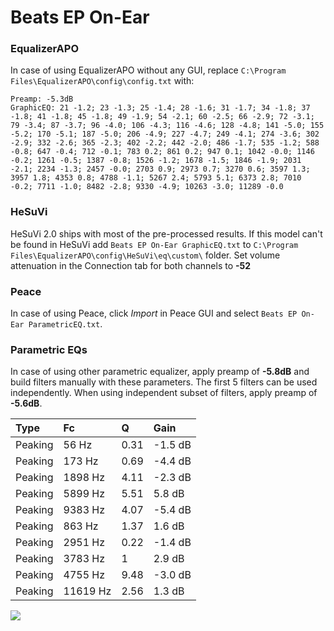 # Beats EP On-Ear

### EqualizerAPO
In case of using EqualizerAPO without any GUI, replace `C:\Program Files\EqualizerAPO\config\config.txt`
with:
```
Preamp: -5.3dB
GraphicEQ: 21 -1.2; 23 -1.3; 25 -1.4; 28 -1.6; 31 -1.7; 34 -1.8; 37 -1.8; 41 -1.8; 45 -1.8; 49 -1.9; 54 -2.1; 60 -2.5; 66 -2.9; 72 -3.1; 79 -3.4; 87 -3.7; 96 -4.0; 106 -4.3; 116 -4.6; 128 -4.8; 141 -5.0; 155 -5.2; 170 -5.1; 187 -5.0; 206 -4.9; 227 -4.7; 249 -4.1; 274 -3.6; 302 -2.9; 332 -2.6; 365 -2.3; 402 -2.2; 442 -2.0; 486 -1.7; 535 -1.2; 588 -0.8; 647 -0.4; 712 -0.1; 783 0.2; 861 0.2; 947 0.1; 1042 -0.0; 1146 -0.2; 1261 -0.5; 1387 -0.8; 1526 -1.2; 1678 -1.5; 1846 -1.9; 2031 -2.1; 2234 -1.3; 2457 -0.0; 2703 0.9; 2973 0.7; 3270 0.6; 3597 1.3; 3957 1.8; 4353 0.8; 4788 -1.1; 5267 2.4; 5793 5.1; 6373 2.8; 7010 -0.2; 7711 -1.0; 8482 -2.8; 9330 -4.9; 10263 -3.0; 11289 -0.0
```

### HeSuVi
HeSuVi 2.0 ships with most of the pre-processed results. If this model can't be found in HeSuVi add
`Beats EP On-Ear GraphicEQ.txt` to `C:\Program Files\EqualizerAPO\config\HeSuVi\eq\custom\` folder.
Set volume attenuation in the Connection tab for both channels to **-52**

### Peace
In case of using Peace, click *Import* in Peace GUI and select `Beats EP On-Ear ParametricEQ.txt`.

### Parametric EQs
In case of using other parametric equalizer, apply preamp of **-5.8dB** and build filters manually
with these parameters. The first 5 filters can be used independently.
When using independent subset of filters, apply preamp of **-5.6dB**.

| Type    | Fc       |    Q | Gain    |
|:--------|:---------|:-----|:--------|
| Peaking | 56 Hz    | 0.31 | -1.5 dB |
| Peaking | 173 Hz   | 0.69 | -4.4 dB |
| Peaking | 1898 Hz  | 4.11 | -2.3 dB |
| Peaking | 5899 Hz  | 5.51 | 5.8 dB  |
| Peaking | 9383 Hz  | 4.07 | -5.4 dB |
| Peaking | 863 Hz   | 1.37 | 1.6 dB  |
| Peaking | 2951 Hz  | 0.22 | -1.4 dB |
| Peaking | 3783 Hz  | 1    | 2.9 dB  |
| Peaking | 4755 Hz  | 9.48 | -3.0 dB |
| Peaking | 11619 Hz | 2.56 | 1.3 dB  |

![](https://raw.githubusercontent.com/jaakkopasanen/AutoEq/master/results/rtings/rtings/Beats%20EP%20On-Ear/Beats%20EP%20On-Ear.png)